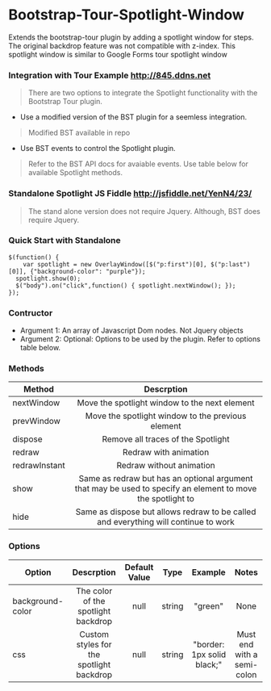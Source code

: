 # Bootstrap-Tour-Spotlight-Window
Extends the bootstrap-tour plugin by adding a spotlight window for steps. The original backdrop feature was not compatible with z-index. This spotlight window is similar to Google Forms tour spotlight window

### Integration with Tour Example http://845.ddns.net

> There are two options to integrate the Spotlight functionality with the Bootstrap Tour plugin.
* Use a modified version of the BST plugin for a seemless integration.
> Modified BST available in repo
* Use BST events to control the Spotlight plugin.
> Refer to the BST API docs for avaiable events. Use table below for available Spotlight methods.

### Standalone Spotlight JS Fiddle http://jsfiddle.net/YenN4/23/

> The stand alone version does not require Jquery. Although, BST does require Jquery.

### Quick Start with Standalone 

```JS
$(function() {
	var spotlight = new OverlayWindow([$("p:first")[0], $("p:last")[0]], {"background-color": "purple"});
  spotlight.show(0);
  $("body").on("click",function() { spotlight.nextWindow(); });
});
```

### Contructor
* Argument 1: An array of Javascript Dom nodes. Not Jquery objects
* Argument 2: Optional: Options to be used by the plugin. Refer to options table below.

### Methods
| Method        | Descrption     |
| ------------- |:-------------:|
| nextWindow      | Move the spotlight window to the next element |
| prevWindow      | Move the spotlight window to the previous element |
| dispose      | Remove all traces of the Spotlight |
| redraw      | Redraw with animation |
| redrawInstant      | Redraw without animation |
| show      | Same as redraw but has an optional argument that may be used to specify an element to move the spotlight to |
| hide      | Same as dispose but allows redraw to be called and everything will continue to work |

### Options
| Option        | Descrption     | Default Value     | Type     | Example     | Notes |
| ------------- |:-------------:|:-------------:|:-------------:|:-------------:|:-------------:|
| background-color      | The color of the spotlight backdrop | null | string | "green" | None
| css      | Custom styles for the spotlight backdrop | null | string | "border: 1px solid black;" | Must end with a semi-colon
